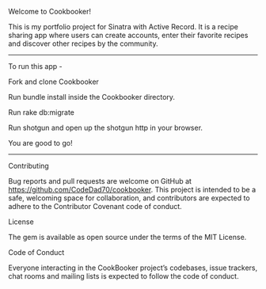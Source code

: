 Welcome to Cookbooker! 

This is my portfolio project for Sinatra with Active Record. It is a recipe sharing app where users can create accounts, enter their favorite recipes and discover other recipes by the community.

--------------------------------

To run this app - 

Fork and clone Cookbooker

Run bundle install inside the Cookbooker directory.

Run rake db:migrate 

Run shotgun and open up the shotgun http in your browser. 

You are good to go!

---------------------------------------

Contributing

Bug reports and pull requests are welcome on GitHub at https://github.com/CodeDad70/cookbooker. This project is intended to be a safe, welcoming space for collaboration, and contributors are expected to adhere to the Contributor Covenant code of conduct.

License

The gem is available as open source under the terms of the MIT License.

Code of Conduct

Everyone interacting in the CookBooker project’s codebases, issue trackers, chat rooms and mailing lists is expected to follow the code of conduct.



















 





